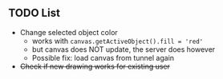 ## TODO List
- Change selected object color
    - works with `canvas.getActiveObject().fill = 'red'` 
    - but canvas does NOT update, the server does however
    - Possible fix: load canvas from tunnel again
- ~~Check if new drawing works for existing user~~
